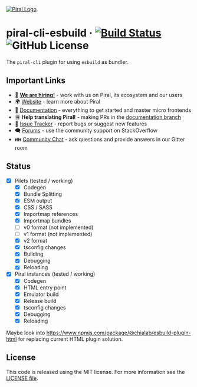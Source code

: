 [![Piral Logo](https://github.com/smapiot/piral/raw/main/docs/assets/logo.png)](https://piral.io)

# piral-cli-esbuild &middot; [![Build Status](https://smapiot.visualstudio.com/piral-pipelines/_apis/build/status/smapiot.piral-cli-esbuild?branchName=develop)](https://smapiot.visualstudio.com/piral-pipelines/_build/latest?definitionId=104&branchName=develop) ![GitHub License](https://img.shields.io/badge/license-MIT-blue.svg)

The `piral-cli` plugin for using `esbuild` as bundler.

## Important Links

* 📢 **[We are hiring!](https://smapiot.com/jobs)** - work with us on Piral, its ecosystem and our users
* 🌍 [Website](https://piral.io/) - learn more about Piral
* 📖 [Documentation](https://docs.piral.io/) - everything to get started and master micro frontends
* 🉐 **Help translating Piral!** - making PRs in the [documentation branch](https://github.com/smapiot/piral/tree/documentation)
* 🐞 [Issue Tracker](https://github.com/smapiot/piral/issues) - report bugs or suggest new features
* 🗨  [Forums](https://stackoverflow.com/questions/tagged/piral) - use the community support on StackOverflow
* 👪 [Community Chat](https://gitter.im/piral-io/community) - ask questions and provide answers in our Gitter room

## Status

- [x] Pilets (tested / working)
    - [x] Codegen
    - [x] Bundle Splitting
    - [x] ESM output
    - [x] CSS / SASS
    - [x] Importmap references
    - [x] Importmap bundles
    - [ ] v0 format (not implemented)
    - [ ] v1 format (not implemented)
    - [x] v2 format
    - [x] tsconfig changes
    - [x] Building
    - [x] Debugging
    - [x] Reloading
- [x] Piral instances (tested / working)
    - [x] Codegen
    - [x] HTML entry point
    - [x] Emulator build
    - [x] Release build
    - [x] tsconfig changes
    - [x] Debugging
    - [x] Reloading

Maybe look into https://www.npmjs.com/package/@chialab/esbuild-plugin-html for replacing current HTML plugin solution.

## License

This code is released using the MIT license. For more information see the [LICENSE file](LICENSE).
